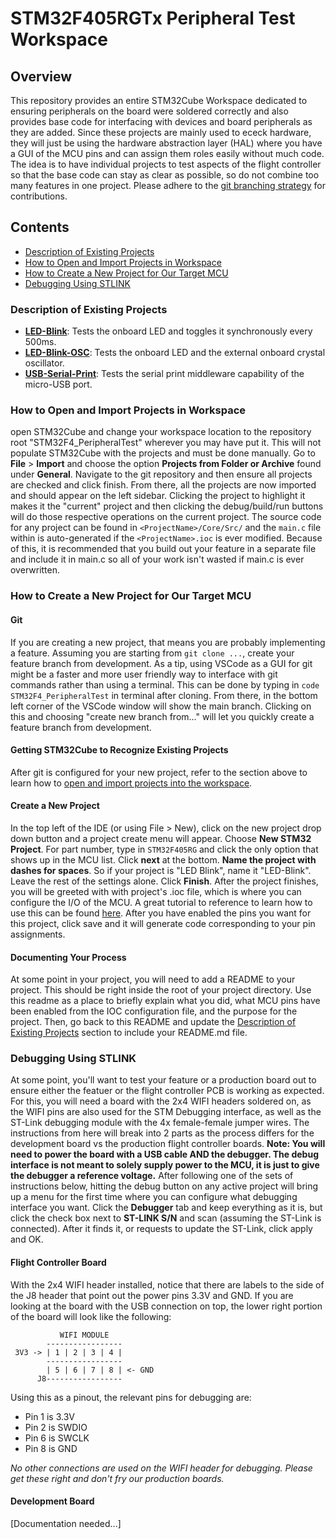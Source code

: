 # STM32F405RGTx Peripheral Test Workspace

## Overview
This repository provides an entire STM32Cube Workspace dedicated to ensuring peripherals on the board were soldered correctly and also provides base code for interfacing with devices and board peripherals as they are added. Since these projects are mainly used to ececk hardware, they will just be using the hardware abstraction layer (HAL) where you have a GUI of the MCU pins and can assign them roles easily without much code. The idea is to have individual projects to test aspects of the flight controller so that the base code can stay as clear as possible, so do not combine too many features in one project. Please adhere to the [git branching strategy](https://github.com/UARK-Quadcopter-Flight-Controller/KnowledgeBase/blob/main/Git/Branching%20Strategy.md) for contributions.

## Contents
* [Description of Existing Projects](#description-of-existing-projects)
* [How to Open and Import Projects in Workspace](#how-to-open-and-import-projects-in-workspace)
* [How to Create a New Project for Our Target MCU](#how-to-create-a-new-project-for-our-target-mcu)
* [Debugging Using STLINK](#debugging-using-stlink)

### Description of Existing Projects
- [**LED-Blink**](/LED-Blink/README.md): Tests the onboard LED and toggles it synchronously every 500ms.
- [**LED-Blink-OSC**](/LED-Blink-OSC/README.md): Tests the onboard LED and the external onboard crystal oscillator.
- [**USB-Serial-Print**](/USB-Serial-Print/README.md): Tests the serial print middleware capability of the micro-USB port.


### How to Open and Import Projects in Workspace
open STM32Cube and change your workspace location to the repository root "STM32F4_PeripheralTest" wherever you may have put it. This will not populate STM32Cube with the projects and must be done manually. Go to **File** > **Import** and choose the option **Projects from Folder or Archive** found under **General**. Navigate to the git repository and then ensure all projects are checked and click finish. From there, all the projects are now imported and should appear on the left sidebar. Clicking the project to highlight it makes it the "current" project and then clicking the debug/build/run buttons will do those respective operations on the current project. The source code for any project can be found in `<ProjectName>/Core/Src/` and the `main.c` file within is auto-generated if the `<ProjectName>.ioc` is ever modified. Because of this, it is recommended that you build out your feature in a separate file and include it in main.c so all of your work isn't wasted if main.c is ever overwritten.

### How to Create a New Project for Our Target MCU 
#### Git
If you are creating a new project, that means you are probably implementing a feature. Assuming you are starting from `git clone ...`, create your feature branch from development. As a tip, using VSCode as a GUI for git might be a faster and more user friendly way to interface with git commands rather than using a terminal. This can be done by typing in `code STM32F4_PeripheralTest` in terminal after cloning. From there, in the bottom left corner of the VSCode window will show the main branch. Clicking on this and choosing "create new branch from..." will let you quickly create a feature branch from development. 

#### Getting STM32Cube to Recognize Existing Projects
After git is configured for your new project, refer to the section above to learn how to [open and import projects into the workspace](#how-to-open-and-import-projects-in-workspace).

#### Create a New Project
In the top left of the IDE (or using File > New), click on the new project drop down button and a project create menu will appear. Choose **New STM32 Project**. For part number, type in `STM32F405RG` and click the only option that shows up in the MCU list. Click **next** at the bottom. **Name the project with dashes for spaces**. So if your project is "LED Blink", name it "LED-Blink". Leave the rest of the settings alone. Click **Finish**. After the project finishes, you will be greeted with with project's .ioc file, which is where you can configure the I/O of the MCU. A great tutorial to reference to learn how to use this can be found [here](https://youtu.be/x_5rYfAyqq0?t=524). After you have enabled the pins you want for this project, click save and it will generate code corresponding to your pin assignments.

#### Documenting Your Process
At some point in your project, you will need to add a README to your project. This should be right inside the root of your project directory. Use this readme as a place to briefly explain what you did, what MCU pins have been enabled from the IOC configuration file, and the purpose for the project. Then, go back to this README and update the [Description of Existing Projects](#description-of-existing-projects) section to include your README.md file.


### Debugging Using STLINK
At some point, you'll want to test your feature or a production board out to ensure either the featuer or the flight controller PCB is working as expected. For this, you will need a board with the 2x4 WIFI headers soldered on, as the WIFI pins are also used for the STM Debugging interface, as well as the ST-Link debugging module with the 4x female-female jumper wires. The instructions from here will break into 2 parts as the process differs for the development board vs the production flight controller boards. **Note: You will need to power the board with a USB cable AND the debugger. The debug interface is not meant to solely supply power to the MCU, it is just to give the debugger a reference voltage.** After following one of the sets of instructions below, hitting the debug button on any active project will bring up a menu for the first time where you can configure what debugging interface you want. Click the **Debugger** tab and keep everything as it is, but click the check box next to **ST-LINK S/N** and scan (assuming the ST-Link is connected). After it finds it, or requests to update the ST-Link, click apply and OK.

#### Flight Controller Board
With the 2x4 WIFI header installed, notice that there are labels to the side of the J8 header that point out the power pins 3.3V and GND. If you are looking at the board with the USB connection on top, the lower right portion of the board will look like the following:

```
           WIFI MODULE
        -----------------
 3V3 -> | 1 | 2 | 3 | 4 |
        -----------------
        | 5 | 6 | 7 | 8 | <- GND
      J8-----------------
```

Using this as a pinout, the relevant pins for debugging are:
- Pin 1 is 3.3V
- Pin 2 is SWDIO
- Pin 6 is SWCLK
- Pin 8 is GND

*No other connections are used on the WIFI header for debugging. Please get these right and don't fry our production boards.*

#### Development Board
[Documentation needed...]


